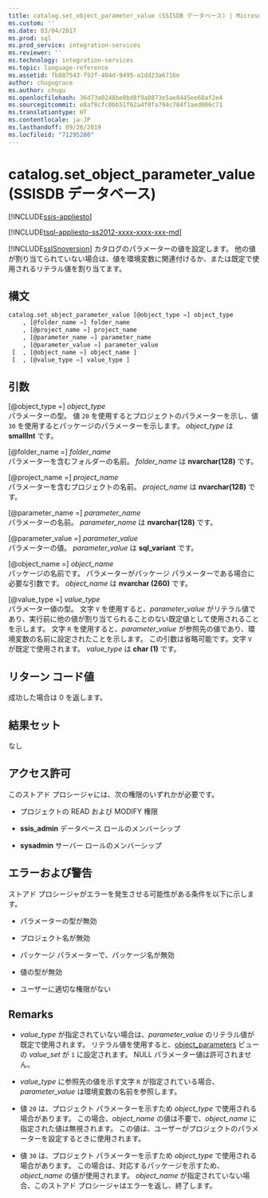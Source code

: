 ```yaml
---
title: catalog.set_object_parameter_value (SSISDB データベース) | Microsoft Docs
ms.custom: ''
ms.date: 03/04/2017
ms.prod: sql
ms.prod_service: integration-services
ms.reviewer: ''
ms.technology: integration-services
ms.topic: language-reference
ms.assetid: fb887543-f92f-404d-9495-a1dd23a6716e
author: chugugrace
ms.author: chugu
ms.openlocfilehash: 36d73a0248be0bd8f9a0873e5ae8445ee68af2e4
ms.sourcegitcommit: e8af8cfc0bb51f62a4f0fa794c784f1aed006c71
ms.translationtype: HT
ms.contentlocale: ja-JP
ms.lasthandoff: 09/26/2019
ms.locfileid: "71295280"
---
```

# <a name="catalogset_object_parameter_value-ssisdb-database"></a>catalog.set_object_parameter_value (SSISDB データベース)

[!INCLUDE[ssis-appliesto](../../includes/ssis-appliesto-ssvrpluslinux-asdb-asdw-xxx.md)]


[!INCLUDE[tsql-appliesto-ss2012-xxxx-xxxx-xxx-md](../../includes/tsql-appliesto-ss2012-xxxx-xxxx-xxx-md.md)]

  [!INCLUDE[ssISnoversion](../../includes/ssisnoversion-md.md)] カタログのパラメーターの値を設定します。 他の値が割り当てられていない場合は、値を環境変数に関連付けるか、または既定で使用されるリテラル値を割り当てます。  
  
## <a name="syntax"></a>構文  
  
```sql  
catalog.set_object_parameter_value [@object_type =] object_type   
    , [@folder_name =] folder_name   
    , [@project_name =] project_name   
    , [@parameter_name =] parameter_name   
    , [@parameter_value =] parameter_value   
 [  , [@object_name =] object_name ]  
 [  , [@value_type =] value_type ]  
```  
  
## <a name="arguments"></a>引数  
 [@object_type =] *object_type*  
 パラメーターの型。 値 `20` を使用するとプロジェクトのパラメーターを示し、値 `30` を使用するとパッケージのパラメーターを示します。 *object_type* は **smallInt** です。  
  
 [@folder_name =] *folder_name*  
 パラメーターを含むフォルダーの名前。 *folder_name* は **nvarchar(128)** です。  
  
 [@project_name =] *project_name*  
 パラメーターを含むプロジェクトの名前。 *project_name* は **nvarchar(128)** です。  
  
 [@parameter_name =] *parameter_name*  
 パラメーターの名前。 *parameter_name* は **nvarchar(128)** です。  
  
 [@parameter_value =] *parameter_value*  
 パラメーターの値。 *parameter_value* は **sql_variant** です。  
  
 [@object_name =] *object_name*  
 パッケージの名前です。 パラメーターがパッケージ パラメーターである場合に必要な引数です。 *object_name* は **nvarchar (260)** です。  
  
 [@value_type =] *value_type*  
 パラメーター値の型。 文字 `V` を使用すると、*parameter_value* がリテラル値であり、実行前に他の値が割り当てられることのない既定値として使用されることを示します。 文字 `R` を使用すると、*parameter_value* が参照先の値であり、環境変数の名前に設定されたことを示します。 この引数は省略可能です。文字 `V` が既定で使用されます。 *value_type* は **char (1)** です。  
  
## <a name="return-code-value"></a>リターン コード値  
 成功した場合は 0 を返します。  
  
## <a name="result-sets"></a>結果セット  
 なし  
  
## <a name="permissions"></a>アクセス許可  
 このストアド プロシージャには、次の権限のいずれかが必要です。  
  
-   プロジェクトの READ および MODIFY 権限  
  
-   **ssis_admin** データベース ロールのメンバーシップ  
  
-   **sysadmin** サーバー ロールのメンバーシップ  
  
## <a name="errors-and-warnings"></a>エラーおよび警告  
 ストアド プロシージャがエラーを発生させる可能性がある条件を以下に示します。  
  
-   パラメーターの型が無効  
  
-   プロジェクト名が無効  
  
-   パッケージ パラメーターで、パッケージ名が無効  
  
-   値の型が無効  
  
-   ユーザーに適切な権限がない  
  
## <a name="remarks"></a>Remarks  
  
-   *value_type* が指定されていない場合は、*parameter_value* のリテラル値が既定で使用されます。 リテラル値を使用すると、[object_parameters](../../integration-services/system-views/catalog-object-parameters-ssisdb-database.md) ビューの *value_set* が `1` に設定されます。 NULL パラメーター値は許可されません。  
  
-   *value_type* に参照先の値を示す文字 `R` が指定されている場合、*parameter_value* は環境変数の名前を参照します。  
  
-   値 `20` は、プロジェクト パラメーターを示すため *object_type* で使用される場合があります。 この場合、*object_name* の値は不要で、*object_name* に指定された値は無視されます。 この値は、ユーザーがプロジェクトのパラメーターを設定するときに使用されます。  
  
-   値 `30` は、プロジェクト パラメーターを示すため *object_type* で使用される場合があります。 この場合は、対応するパッケージを示すため、*object_name* の値が使用されます。 *object_name* が指定されていない場合、このストアド プロシージャはエラーを返し、終了します。  
  
  
